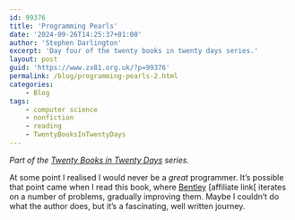 ```yaml
---
id: 99376
title: 'Programming Pearls'
date: '2024-09-26T14:25:37+01:00'
author: 'Stephen Darlington'
excerpt: 'Day four of the twenty books in twenty days series.'
layout: post
guid: 'https://www.zx81.org.uk/?p=99376'
permalink: /blog/programming-pearls-2.html
categories:
    - Blog
tags:
    - computer science
    - nonfiction
    - reading
    - TwentyBooksInTwentyDays
---
```


*Part of the [Twenty Books in Twenty Days](https://www.zx81.org.uk/blog/twenty-books.html) series.*

At some point I realised I would never be a *great* programmer. It’s possible that point came when I read this book, where [Bentley](https://amzn.to/3zqtmCw) \[affiliate link\[ iterates on a number of problems, gradually improving them. Maybe I couldn’t do what the author does, but it’s a fascinating, well written journey.